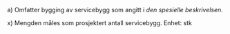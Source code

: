 a) Omfatter bygging av servicebygg som angitt i *den spesielle beskrivelsen*.

x) Mengden måles som prosjektert antall servicebygg. Enhet: stk

